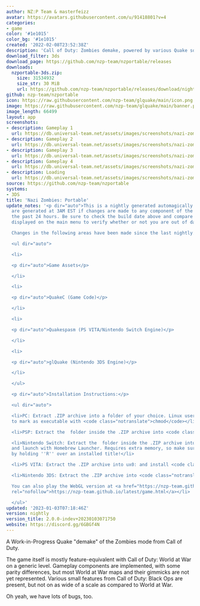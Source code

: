 ```yaml
---
author: NZ:P Team & masterfeizz
avatar: https://avatars.githubusercontent.com/u/91418801?v=4
categories:
- game
color: '#1e1015'
color_bg: '#1e1015'
created: '2022-02-08T23:52:38Z'
description: 'Call of Duty: Zombies demake, powered by various Quake sourceports.'
download_filter: 3ds
download_page: https://github.com/nzp-team/nzportable/releases
downloads:
  nzportable-3ds.zip:
    size: 31534932
    size_str: 30 MiB
    url: https://github.com/nzp-team/nzportable/releases/download/nightly/nzportable-3ds.zip
github: nzp-team/nzportable
icon: https://raw.githubusercontent.com/nzp-team/glquake/main/icon.png
image: https://raw.githubusercontent.com/nzp-team/glquake/main/banner.png
image_length: 66499
layout: app
screenshots:
- description: Gameplay 1
  url: https://db.universal-team.net/assets/images/screenshots/nazi-zombies-portable/gameplay-1.png
- description: Gameplay 2
  url: https://db.universal-team.net/assets/images/screenshots/nazi-zombies-portable/gameplay-2.png
- description: Gameplay 3
  url: https://db.universal-team.net/assets/images/screenshots/nazi-zombies-portable/gameplay-3.png
- description: Gameplay 4
  url: https://db.universal-team.net/assets/images/screenshots/nazi-zombies-portable/gameplay-4.png
- description: Loading
  url: https://db.universal-team.net/assets/images/screenshots/nazi-zombies-portable/loading.png
source: https://github.com/nzp-team/nzportable
systems:
- 3DS
title: 'Nazi Zombies: Portable'
update_notes: '<p dir="auto">This is a nightly generated automagically. Nightlies
  are generated at 3AM EST if changes are made to any component of the project in
  the past 24 hours. Be sure to check the build date above and compare it to the version
  displayed on the main menu to verify whether or not you are out of date.<br>

  Changes in the following areas have been made since the last nightly:</p>

  <ul dir="auto">

  <li>

  <p dir="auto">Game Assets</p>

  </li>

  <li>

  <p dir="auto">QuakeC (Game Code)</p>

  </li>

  <li>

  <p dir="auto">Quakespasm (PS VITA/Nintendo Switch Engine)</p>

  </li>

  <li>

  <p dir="auto">glQuake (Nintendo 3DS Engine)</p>

  </li>

  </ul>

  <p dir="auto">Installation Instructions:</p>

  <ul dir="auto">

  <li>PC: Extract .ZIP archive into a folder of your choice. Linux users may need
  to mark as executable with <code class="notranslate">chmod</code></li>

  <li>PSP: Extract the  folder inside the .ZIP archive into <code class="notranslate">PSP/GAME/</code>.</li>

  <li>Nintendo Switch: Extract the  folder inside the .ZIP archive into <code class="notranslate">/switch/</code>
  and launch with Homebrew Launcher. Requires extra memory, so make sure to open HBLauncher
  by holding ''R'' over an installed title!</li>

  <li>PS VITA: Extract the .ZIP archive into ux0: and install <code class="notranslate">nzp.vpk</code>.</li>

  <li>Nintendo 3DS: Extract the .ZIP archive into <code class="notranslate">/3ds/</code><br>

  You can also play the WebGL version at <a href="https://nzp-team.github.io/latest/game.html"
  rel="nofollow">https://nzp-team.github.io/latest/game.html</a></li>

  </ul>'
updated: '2023-01-03T07:18:46Z'
version: nightly
version_title: 2.0.0-indev+20230103071750
website: https://discord.gg/6GBGf4N
---
```

A Work-in-Progress Quake "demake" of the Zombies mode from Call of Duty.

The game itself is mostly feature-equivalent with Call of Duty: World at War on a generic level. Gameplay components are implemented, with some parity differences, but most World at War maps and their gimmicks are not yet represented. Various small features from Call of Duty: Black Ops are present, but not on as wide of a scale as compared to World at War.

Oh yeah, we have lots of bugs, too.
